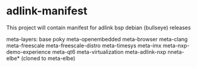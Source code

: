# adlink-manifest
This project will contain manifest for adlink bsp debian (bullseye) releases

meta-layers:
base
poky
meta-openembedded
meta-browser
meta-clang
meta-freescale
meta-freescale-distro
meta-timesys
meta-imx
meta-nxp-demo-experience
meta-qt6
meta-virtualization
meta-adlink-nxp
nneta-elbe* (cloned to meta-elbe)

